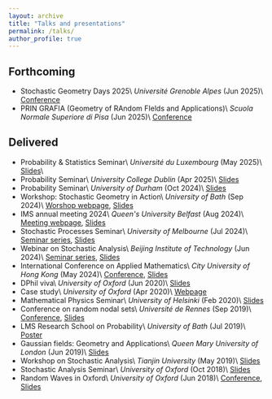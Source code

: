 ```yaml
---
layout: archive
title: "Talks and presentations"
permalink: /talks/
author_profile: true
---
```


## Forthcoming
  * Stochastic Geometry Days 2025\\
    *Université Grenoble Alpes* (Jun 2025)\\
    [Conference](https://geosto25.sciencesconf.org/?forward-action=index&forward-controller=index&lang=en)
  * PRIN GRAFIA (Geometry of RAndom FIelds and Applications)\\
    *Scuola Normale Superiore di Pisa* (Jun 2025)\\
    [Conference](https://sites.google.com/unimib.it/prin2022grafia/conference)
 
  
## Delivered
 * Probability & Statistics Seminar\\
    *Université du Luxembourg* (May 2025)\\
    [Slides](/files/2025_05_Luxembourg.pdf)\\
  * Probability Seminar\\
    *University College Dublin* (Apr 2025)\\
    [Slides](/files/2025_04_UCD.pdf)
  * Probability Seminar\\
    *University of Durham* (Oct 2024)\\
    [Slides](/files/2024_10_Durham.pdf)
  * Workshop: Stochastic Geometry in Action\\
    *University of Bath* (Sep 2024)\\
    [Worshop webpage](https://sites.google.com/view/stochasticgeometryinaction/), [Slides](/files/2024_09_Bath.pdf)
  * IMS annual meeting 2024\\
    *Queen's University Belfast* (Aug 2024)\\
    [Meeting webpage](http://ims2024.martinmathieu.net/), [Slides](/files/2024_08_Belfast.pdf)
  * Stochastic Processes Seminar\\
    *University of Melbourne* (Jul 2024)\\
    [Seminar series](https://ms.unimelb.edu.au/research/stochastic-processes/seminars), [Slides](/files/2024_07_Melbourne.pdf)
  * Webinar on Stochastic Analysis\\
    *Beijing Institute of Technology* (Jun 2024)\\
    [Seminar series](https://math.bit.edu.cn/xsbg/5d6f3f77f0e247d8a2068492ff3b5e5d.htm), [Slides](/files/2024_06_Beijing.pdf)
  * International Conference on Applied Mathematics\\
    *City University of Hong Kong* (May 2024)\\
    [Conference](https://www.cityu.edu.hk/rcms/icam2024/programme.html), [Slides](/files/2024_05_Hong_Kong.pdf)
  * DPhil viva\\
    *University of Oxford* (Jun 2020)\\
    [Slides](/files/2020_06_Viva.pdf)
  * Case study\\
    *University of Oxford* (Apr 2020)\\
    [Webpage](/files/2020_04_case_study.html)
  * Mathematical Physics Seminar\\
    *University of Helsinki* (Feb 2020)\\
    [Slides](/files/2020_02_Helsinki.pdf)
  * Conference on random nodal sets\\
    *Université de Rennes* (Sep 2019)\\
    [Conference](https://unirandom.univ-rennes1.fr/Conf2019/), [Slides](/files/2019_09_Rennes.pdf)
  * LMS Research School on Probability\\
    *University of Bath* (Jul 2019)\\
    [Poster](/files/2019_07_Bath.pdf)
  * Gaussian fields: Geometry and Applications\\
    *Queen Mary University of London* (Jun 2019)\\
    [Slides](/files/2019_06_London.pdf)
  * Workshop on Stochastic Analysis\\
    *Tianjin University* (May 2019)\\
    [Slides](/files/2019_05_Tianjin.pdf)
  * Stochastic Analysis Seminar\\
    *University of Oxford* (Oct 2018)\\
    [Slides](/files/2018_10_Oxford.pdf)
  * Random Waves in Oxford\\
    *University of Oxford* (Jun 2018)\\
    [Conference](https://people.maths.ox.ac.uk/belyaev/RandomWaveOxford/workshop.html), [Slides](/files/2018_06_Oxford.pdf)
